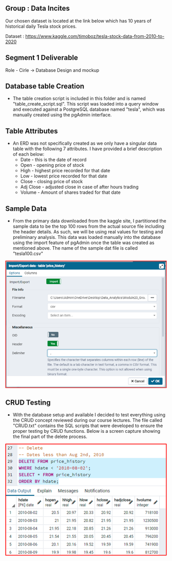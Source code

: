 ## Group : Data Incites

Our chosen dataset is located at the link below which has 10 years of historical daily Tesla stock prices.

Dataset : <https://www.kaggle.com/timoboz/tesla-stock-data-from-2010-to-2020>

## Segment 1 Deliverable

Role - Cirle -> Database Design and mockup

## Database table Creation

- The table creation script is included in this folder and is named "table_create_script.sql". This script was loaded into a query window and executed against a PostgreSQL database named "tesla", which was manually created using the pgAdmin interface.

## Table Attributes

- An ERD was not specifically created as we only have a singular data table with the following 7 attributes. I have provided a brief description of each below:
  - Date - this is the date of record
  - Open - opening price of stock
  - High - highest price recorded for that date
  - Low - lowest price recorded for that date
  - Close - closing price of stock
  - Adj Close - adjusted close in case of after hours trading
  - Volume - Amount of shares traded for that date

## Sample Data

- From the primary data downloaded from the kaggle site, I partitioned the sample data to be the top 100 rows from the actual source file including the header details. As such, we will be using real values for testing and preliminary analysis. This data was loaded manually into the database using the import feature of pgAdmin once the table was created as mentioned above. The name of the sample dat file is called "tesla100.csv"

![Image1](images/FileImport.png)

## CRUD Testing

- With the database setup and available I decided to test everything using the CRUD concept reviewed during our course lectures. The file called "CRUD.txt" contains the SQL scripts that were developed to ensure the proper testing by CRUD functions. Below is a screen capture showing the final part of the delete process.

![Image2](images/CRUD_Test.png)
